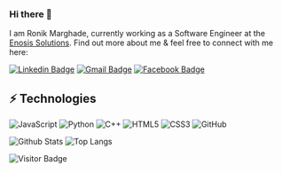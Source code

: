 ### Hi there 👋

<!--
**rk00717/rk00717** is a ✨ _special_ ✨ repository because its `README.md` (this file) appears on your GitHub profile.

Here are some ideas to get you started:

- 🔭 I’m currently working on ...
- 🌱 I’m currently learning ...
- 👯 I’m looking to collaborate on ...
- 🤔 I’m looking for help with ...
- 💬 Ask me about ...
- 📫 How to reach me: ...
- 😄 Pronouns: ...
- ⚡ Fun fact: ...
-->

I am Ronik Marghade, currently working as a Software Engineer at the [Enosis Solutions](https://www.enosisbd.com/). Find out more about me & feel free to connect with me here:

[![Linkedin Badge](https://img.shields.io/badge/-ludehsar-blue?style=flat-square&logo=Linkedin&logoColor=white&link=https://www.linkedin.com/in/ludehsar/)](https://www.linkedin.com/in/ronikmarghade/)
[![Gmail Badge](https://img.shields.io/badge/-mdraanik12@gmail.com-c14438?style=flat-square&logo=Gmail&logoColor=white&link=mailto:mdraanik12@gmail.com)](mailto:ronikmarghade@gmail.com)
[![Facebook Badge](https://img.shields.io/badge/rashedul.alam.anik.2-1877F2?style=flat-square&logo=facebook&logoColor=white&link=https://www.facebook.com/rashedul.alam.anik.2/)](https://www.facebook.com/rashedul.alam.anik.2/)


## ⚡ Technologies

![JavaScript](https://img.shields.io/badge/-JavaScript-black?style=flat-square&logo=javascript)
![Python](https://img.shields.io/badge/-Python-black?style=flat-square&logo=Python)
![C++](https://img.shields.io/badge/-C++-00599C?style=flat-square&logo=c)
![HTML5](https://img.shields.io/badge/-HTML5-E34F26?style=flat-square&logo=html5&logoColor=white)
![CSS3](https://img.shields.io/badge/-CSS3-1572B6?style=flat-square&logo=css3)
![GitHub](https://img.shields.io/badge/-GitHub-181717?style=flat-square&logo=github)

![Github Stats](https://github-readme-stats.vercel.app/api?username=rk00717&count_private=true&show_icons=true&include_all_commits=true)
![Top Langs](https://github-readme-stats.vercel.app/api/top-langs/?username=rk00717&hide=TeX&layout=compact)

![Visitor Badge](https://visitor-badge.laobi.icu/badge?page_id=rk00717)
